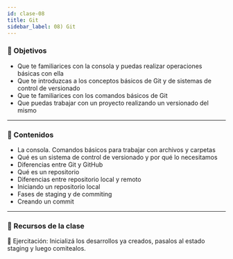 ```yaml
---
id: clase-08
title: Git
sidebar_label: 08) Git
---
```


### 🏁 Objetivos

- Que te familiarices con la consola y puedas realizar operaciones básicas con ella
- Que te introduzcas a los conceptos básicos de Git y de sistemas de control de versionado
- Que te familiarices con los comandos básicos de Git
- Que puedas trabajar con un proyecto realizando un versionado del mismo

---

### 📝 Contenidos

- La consola. Comandos básicos para trabajar con archivos y carpetas
- Qué es un sistema de control de versionado y por qué lo necesitamos
- Diferencias entre Git y GitHub
- Qué es un repositorio
- Diferencias entre repositorio local y remoto
- Iniciando un repositorio local
- Fases de staging y de commiting
- Creando un commit


---

### 🚀 Recursos de la clase

💪 Ejercitación: Inicializá los desarrollos ya creados, pasalos al estado staging y luego comitealos.

